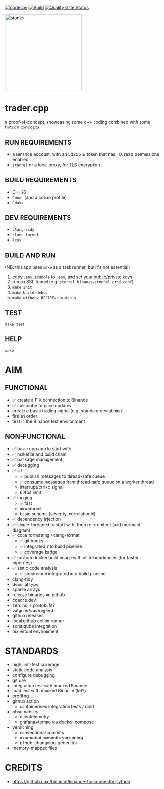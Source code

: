 
[![codecov](https://codecov.io/gh/your-username/your-repo/branch/main/graph/badge.svg?token=YOUR_TOKEN)](https://codecov.io/gh/your-username/your-repo)
[![Build](https://github.com/milsanore/trader.cpp/actions/workflows/build.yml/badge.svg)](https://github.com/milsanore/trader.cpp/actions/workflows/build.yml)
[![Quality Gate Status](https://sonarcloud.io/api/project_badges/measure?project=milsanore_trader.cpp&metric=alert_status)](https://sonarcloud.io/summary/new_code?id=milsanore_trader.cpp)

<img src="https://static.wikia.nocookie.net/surrealmemes/images/8/80/2f0.png"
	alt="stonks"
	width="250" />

# trader.cpp
a proof-of-concept, showcasing some c++ coding combined with some fintech concepts

## RUN REQUIREMENTS
- a Binance account, with an Ed25519 token that has FIX read permissions enabled 
- `stunnel` or a local proxy, for TLS encryption

## BUILD REQUIREMENTS
- C++20
- `Conan` (and a conan profile)
- `CMake`

## DEV REQUIREMENTS
- `clang-tidy`
- `clang-format`
- `lcov`

## BUILD AND RUN
(NB: this app uses `make` as a task runner, but it's not essential)
1. copy `.env.example` to `.env`, and set your public/private keys
2. run an SSL tunnel (e.g. `stunnel binance/stunnel_prod.conf`)
3. `make init`
4. `make build-debug`
5. `make withenv RECIPE=run-debug`

## TEST
`make test`

## HELP
`make`


# AIM

## FUNCTIONAL
- ✅ create a FIX connection to Binance
- ✅ subscribe to price updates
- create a basic trading signal (e.g. standard deviations)
- fire an order
- test in the Binance test environment


## NON-FUNCTIONAL
- ✅ basic cpp app to start with
- ✅ makefile and build chain
- ✅ package management
- ✅ debugging
- ✅ UI
  - ✅ publish messages to thread-safe queue
  - ✅ consume messages from thread-safe queue on a worker thread
  - interrupt/ctrl+c signal
  - 60fps limit
- ✅ logging
    - ✅ fast
    - structured
    - basic schema (severity, correlationId)
- ✅ dependency injection
- ✅ single-threaded to start with, then re-architect (and mermaid diagram)
- ✅ code formatting / clang-format
  - ✅ git hooks
  - ✅ integrated into build pipeline
  - ✅ coverage badge
- ✅ custom docker build image with all dependencies (for faster pipelines)
- ✅ static code analysis
  - ✅ sonarcloud integrated into build pipeline
- clang-tidy
- decimal type
- sparse arrays
- release binaries on github
- ccache.dev
- zeromq + protobufs?
- valgrind/cachegrind
- github releases
- local github action runner
- sonarqube integration
- nix virtual environment

# STANDARDS
- high unit-test coverage
- static code analysis
- configure debugging 
- git use
- integration test with mocked Binance
- load test with mocked Binance (k6?)
- profiling
- github action
    - containerised integration tests / dind
- observability
    - opentelemetry
    - grafana+tempo via docker-compose
- versioning
  - conventional commits
  - automated semantic versioning
  - github-changelog-generator
- memory-mapped files

# CREDITS
- https://github.com/binance/binance-fix-connector-python
